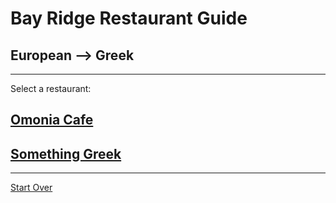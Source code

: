 # Bay Ridge Restaurant Guide
## European --> Greek
---
Select a restaurant:
## [Omonia Cafe](https://omoniacafe.com/)
## [Something Greek](https://www.somethinggreek.com/)
---
[Start Over](../home.md)